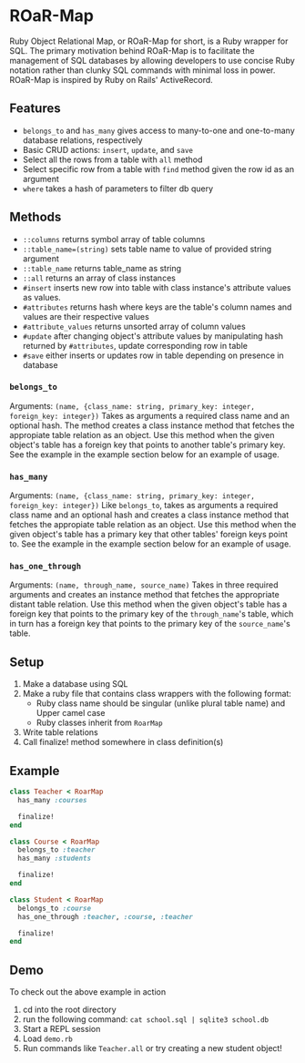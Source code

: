 # ROaR-Map
Ruby Object Relational Map, or ROaR-Map for short, is a Ruby wrapper for SQL. The primary motivation behind ROaR-Map is to facilitate the management of SQL databases by allowing developers to use concise Ruby notation rather than clunky SQL commands with minimal loss in power. ROaR-Map is inspired by Ruby on Rails' ActiveRecord.

## Features
- `belongs_to` and `has_many` gives access to many-to-one and one-to-many database relations, respectively
- Basic CRUD actions: `insert`, `update`, and `save`
- Select all the rows from a table with `all` method
- Select specific row from a table with `find` method given the row id as an argument
- `where` takes a hash of parameters to filter db query

## Methods
- `::columns` returns symbol array of table columns
- `::table_name=(string)` sets table name to value of provided string argument
- `::table_name` returns table_name as string
- `::all` returns an array of class instances
- `#insert` inserts new row into table with class instance's attribute values as values.
- `#attributes` returns hash where keys are the table's column names and values are their respective values
- `#attribute_values` returns unsorted array of column values
- `#update` after changing object's attribute values by manipulating hash returned by `#attributes`, update corresponding row in table
- `#save` either inserts or updates row in table depending on presence in database

### `belongs_to`
Arguments: `(name, {class_name: string, primary_key: integer, foreign_key: integer})` 
Takes as arguments a required class name and an optional hash. The method creates a class instance method that fetches the appropiate table relation as an object. Use this method when the given object's table has a foreign key that points to another table's primary key. See the example in the example section below for an example of usage.

### `has_many`
Arguments: `(name, {class_name: string, primary_key: integer, foreign_key: integer})`
Like `belongs_to`, takes as arguments a required class name and an optional hash and creates a class instance method that fetches the appropiate table relation as an object. Use this method when the given object's table has a primary key that other tables' foreign keys point to. See the example in the example section below for an example of usage.

### `has_one_through`
Arguments: `(name, through_name, source_name)`
Takes in three required arguments and creates an instance method that fetches the appropriate distant table relation. Use this method when the given object's table has a foreign key that points to the primary key of the `through_name`'s table, which in turn has a foreign key that points to the primary key of the `source_name`'s table. 


## Setup
1. Make a database using SQL
2. Make a ruby file that contains class wrappers with the following format:
   - Ruby class name should be singular (unlike plural table name) and Upper camel case  
   - Ruby classes inherit from `RoarMap`
3. Write table relations
4. Call finalize! method somewhere in class definition(s)

## Example

```Ruby
class Teacher < RoarMap
  has_many :courses

  finalize!
end

class Course < RoarMap
  belongs_to :teacher
  has_many :students

  finalize!
end

class Student < RoarMap
  belongs_to :course
  has_one_through :teacher, :course, :teacher

  finalize!
end
```

## Demo 
To check out the above example in action
1. cd into the root directory
2. run the following command: `cat school.sql | sqlite3 school.db`
2. Start a REPL session
3. Load `demo.rb`
4. Run commands like `Teacher.all` or try creating a new student object!
